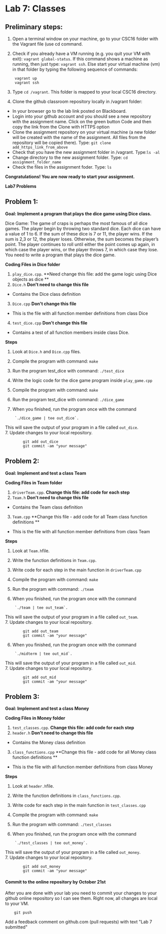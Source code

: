 # Lab 7: Classes

## Preliminary steps: 

1. Open a terminal window on your machine, go to your CSC16 folder with the Vagrant file (use cd command.
2. Check if you already have a VM running (e.g. you quit your VM with exit): `vagrant global-status`. If this command shows a machine as running, then just type: `vagrant ssh`. Else start your virtual machine (vm) in that folder by typing the following sequence of commands: 

		vagrant up
		vagrant ssh 

2. Type `cd /vagrant`. This folder is mapped to your local CSC16 directory.

3. Clone the github classroom repository locally in /vagrant folder:
	
  - In your browser go to the lab link posted on Blackboard.
  - Login into your github account and you should see a new repository with 
the assignment name. Click on the green button Code and then copy the link from the Clone with HTTPS option
  - Clone the assignment repository on your virtual machine (a new folder will be created with the name of the assignment. All files from the repository will be copied there). Type: `git clone add_https_link_from_above`
  - Check that you have the new assignment folder in /vagrant. Type:`ls -al`
  - Change directory to the new assignment folder. Type: `cd assignment_folder_name`
  - Check the files in the assignment foder. Type: `ls`
		
**Congratulations! You are now ready to start your assignment.**


**Lab7 Problems**

## Problem 1:

**Goal: Implement a program that plays the dice game using Dice class.**

Dice Game: The game of craps is perhaps the most famous of all dice games. The player begin by throwing two standard dice. Each dice can have a value of 1 to 6. If the sum of these dice is 7 or 11, the player wins. If the sum is 2,3 or 12, the player loses. Otherwise, the sum becomes the player’s point. The player continues to roll until either the point comes up again, in which case the player wins, or the player throws 7, in which case they lose. You need to write a program that plays the dice game.

**Coding Files in Dice folder** 

1. `play_dice.cpp`. **Need change this file: add the game logic using Dice objects as dice **
2. `Dice.h` **Don't need to change this file**
  - Contains the Dice class definition
3. `Dice.cpp` **Don't change this file**
  - This is the file with all function member definitions from class Dice
4. `test_dice.cpp` **Don't change this file**
  - Contains a test of all function members inside class Dice. 

**Steps** 
1. Look at `Dice.h` and `Dice.cpp` files. 
2. Compile the program with command: `make`
3. Run the program test_dice with command: `./test_dice`
4. Write the logic code for the dice game program inside `play_game.cpp`
5. Compile the program with command: `make`
6. Run the program test_dice with command: `./dice_game`
7. When you finished, run the program once with the command 

		`./dice_game | tee out_dice`. 
This will save the output of your program in a file called `out_dice`.  
7. Update changes to your local repository. 
			
			git add out_dice
			git commit -am "your message"

## Problem 2:

**Goal: Implement and test a class Team**

**Coding Files in Team folder** 

1. `driverTeam.cpp`. **Change this file: add code for each step**
2. `Team.h` **Don't need to change this file**
  - Contains the Team class definition
3. `Team.cpp` **Change this file - add code for all Team class function definitions **
  - This is the file with all function member definitions from class Team

**Steps** 
1. Look at `Team.h`file.
2. Write the function definitions in `Team.cpp`.
3. Write code for each step in the main function in `driverTeam.cpp`
4. Compile the program with command: `make`
5. Run the program with command: `./team`
6. When you finished, run the program once with the command 

		`./team | tee out_team`. 
This will save the output of your program in a file called `out_team`.  
7. Update changes to your local repository. 
			
			git add out_team
			git commit -am "your message"


6. When you finished, run the program once with the command 

		`./midterm | tee out_mid`. 
This will save the output of your program in a file called `out_mid`.  
7. Update changes to your local repository. 
			
			git add out_mid
			git commit -am "your message"

## Problem 3:

**Goal: Implement and test a class Money**

**Coding Files in Money folder** 

1. `test_classes.cpp`. **Change this file: add code for each step**
2. `header.h` **Don't need to change this file**
  - Contains the Money class definition
3. `class_functions.cpp` **Change this file - add code for all Money class function definitions **
  - This is the file with all function member definitions from class Money

**Steps** 
1. Look at `header.h`file.
2. Write the function definitions in `class_functions.cpp`.
3. Write code for each step in the main function in `test_classes.cpp`
4. Compile the program with command: `make`
5. Run the program with command: `./test_classes`
6. When you finished, run the program once with the command 

		`./test_classes | tee out_money`. 
This will save the output of your program in a file called `out_money`.  
7. Update changes to your local repository. 
			
			git add out_money
			git commit -am "your message"

#### Commit to the online repository by October 21st ###

After you are done with your lab you need to commit your changes to your github online repository so I can see them. Right now, all changes are local to your VM. 
	
		git push

Add a feedback comment on github.com (pull requests) with text "Lab 7 submitted"




